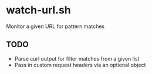 # watch-url.sh

Monitor a given URL for pattern matches

## TODO

- Parse curl output for filter matches from a given list
- Pass in custom request headers via an optional object
